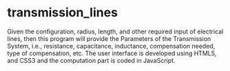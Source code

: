 # transmission_lines
Given the configuration, radius, length, and other required input of electrical lines, then this program will provide the Parameters of the Transmission System, i.e., resistance, capacitance, inductance, compensation needed, type of compensation, etc. The user interface is developed using HTML5, and CSS3 and the computation part is coded in JavaScript.
